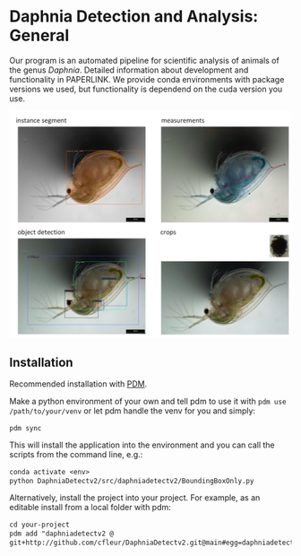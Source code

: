 # Daphnia Detection and Analysis: General

Our program is an automated pipeline for scientific analysis of animals of the genus *Daphnia*. Detailed information about development and functionality in PAPERLINK.
We provide conda environments with package versions we used, but functionality is dependend on the cuda version you use.

![image](https://github.com/Fipsii/DaphniaDetector/blob/main/Zeichnung4.png?raw=true)


## Installation

Recommended installation with [PDM](https://pdm-project.org/latest/).


Make a python environment of your own and tell pdm to use it with `pdm use /path/to/your/venv` or let pdm handle the venv for you and simply:

```
pdm sync
```

This will install the application into the environment and you can call the scripts from the command line, e.g.:
```
conda activate <env>
python DaphniaDetectv2/src/daphniadetectv2/BoundingBoxOnly.py
```

Alternatively, install the project into your project.
For example, as an editable install from a local folder with pdm:
```
cd your-project
pdm add "daphniadetectv2 @ git+http://github.com/cfleur/DaphniaDetectv2.git@main#egg=daphniadetectv2"
```
